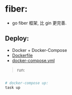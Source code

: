 # fiber:

- go fiber 框架, 比 gin 更完善.

## Deploy:

- Docker + Docker-Compose
- [Dockerfile](Dockerfile)
- [docker-compose.yml](docker-compose.yml)

> run:

```ruby

# docker-compose up:
task up

```


